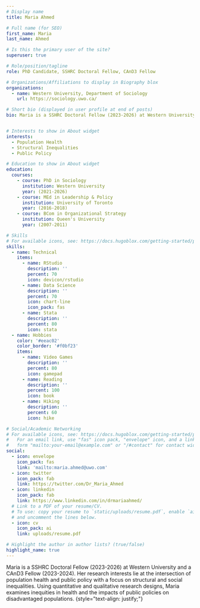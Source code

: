 ```yaml
---
# Display name
title: Maria Ahmed

# Full name (for SEO)
first_name: Maria
last_name: Ahmed

# Is this the primary user of the site?
superuser: true

# Role/position/tagline
role: PhD Candidate, SSHRC Doctoral Fellow, CAnD3 Fellow

# Organizations/Affiliations to display in Biography blox
organizations:
  - name: Western University, Department of Sociology
    url: https://sociology.uwo.ca/

# Short bio (displayed in user profile at end of posts)
bio: Maria is a SSHRC Doctoral Fellow (2023-2026) at Western University and a CAnD3 Fellow (2023-2024). Her research interests lie at the intersection of population health and public policy with a focus on structural and social inequalities. Using quantitative and qualitative research designs, Maria examines inequities in health and the impacts of public policies on disadvantaged populations.


# Interests to show in About widget
interests:
  - Population Health
  - Structural Inequalities
  - Public Policy

# Education to show in About widget
education:
  courses:
    - course: PhD in Sociology
      institution: Western University
      year: (2021-2026)
    - course: MEd in Leadership & Policy
      institution: University of Toronto
      year: (2016-2018)
    - course: BCom in Organizational Strategy
      institution: Queen's University
      year: (2007-2011)

# Skills
# For available icons, see: https://docs.hugoblox.com/getting-started/page-builder/#icons
skills:
  - name: Technical
    items:
      - name: RStudio
        description: ''
        percent: 70
        icon: devicon/rstudio
      - name: Data Science
        description: ''
        percent: 70
        icon: chart-line
        icon_pack: fas
      - name: Stata
        description: ''
        percent: 80
        icon: stata
  - name: Hobbies
    color: '#eeac02'
    color_border: '#f0bf23'
    items:
      - name: Video Games
        description: ''
        percent: 80
        icon: gamepad
      - name: Reading
        description: ''
        percent: 100
        icon: book
      - name: Hiking
        description: ''
        percent: 60
        icon: hike

# Social/Academic Networking
# For available icons, see: https://docs.hugoblox.com/getting-started/page-builder/#icons
#   For an email link, use "fas" icon pack, "envelope" icon, and a link in the
#   form "mailto:your-email@example.com" or "/#contact" for contact widget.
social:
  - icon: envelope
    icon_pack: fas
    link: 'mailto:maria.ahmed@uwo.com'
  - icon: twitter
    icon_pack: fab
    link: https://twitter.com/Dr_Maria_Ahmed
  - icon: linkedin
    icon_pack: fab
    link: https://www.linkedin.com/in/drmariaahmed/
  # Link to a PDF of your resume/CV.
  # To use: copy your resume to `static/uploads/resume.pdf`, enable `ai` icons in `params.yaml`,
  # and uncomment the lines below.
  - icon: cv
    icon_pack: ai
    link: uploads/resume.pdf

# Highlight the author in author lists? (true/false)
highlight_name: true
---
```


Maria is a SSHRC Doctoral Fellow (2023-2026) at Western University and a CAnD3 Fellow (2023-2024). Her research interests lie at the intersection of population health and public policy with a focus on structural and social inequalities. Using quantitative and qualitative research designs, Maria examines inequities in health and the impacts of public policies on disadvantaged populations.
{style="text-align: justify;"}
